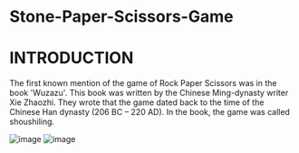 # Stone-Paper-Scissors-Game
# INTRODUCTION
The first known mention of the game of Rock Paper Scissors was in the book 'Wuzazu'. This book was written by the Chinese Ming-dynasty writer Xie Zhaozhi. They wrote that the game dated back to the time of the Chinese Han dynasty (206 BC – 220 AD). In the book, the game was called shoushiling.


![image](https://user-images.githubusercontent.com/52343042/174401591-da87e5d1-2a3a-426c-8d52-aa71da18fa99.png)
![image](https://user-images.githubusercontent.com/52343042/174401835-63f97a86-c9af-48ac-8115-334ac2474d4c.png)
